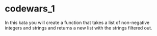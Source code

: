 # codewars_1
In this kata you will create a 
function that takes a list of 
non-negative integers and strings 
and returns a new list with the 
strings filtered out.
